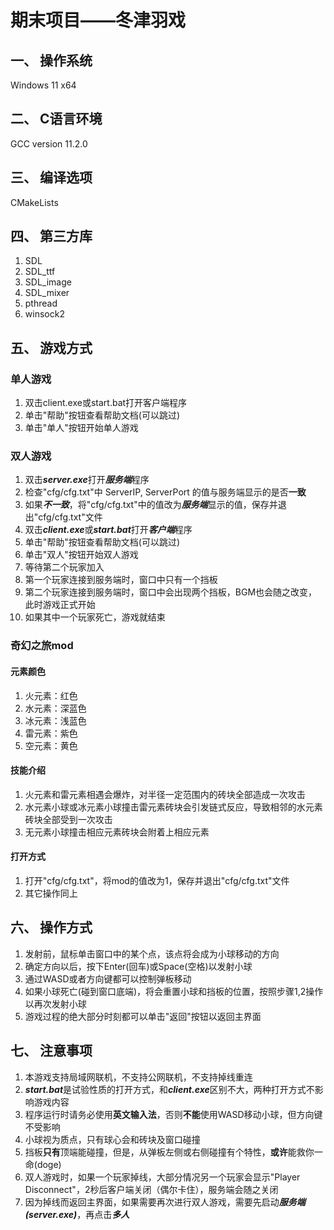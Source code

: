 # 期末项目——冬津羽戏
## 一、 操作系统
Windows 11 x64
## 二、 C语言环境
GCC version 11.2.0
## 三、 编译选项
CMakeLists
## 四、 第三方库
1. SDL
2. SDL_ttf
3. SDL_image
4. SDL_mixer
5. pthread
6. winsock2
## 五、 游戏方式
### 单人游戏
1. 双击client.exe或start.bat打开客户端程序
2. 单击"帮助"按钮查看帮助文档(可以跳过)
3. 单击"单人"按钮开始单人游戏
### 双人游戏
1. 双击***server.exe***打开***服务端***程序
2. 检查"cfg/cfg.txt"中 ServerIP, ServerPort 的值与服务端显示的是否**一致**
3. 如果***不一致***，将"cfg/cfg.txt"中的值改为***服务端***显示的值，保存并退出"cfg/cfg.txt"文件
4. 双击***client.exe***或***start.bat***打开***客户端***程序
5. 单击"帮助"按钮查看帮助文档(可以跳过)
6. 单击"双人"按钮开始双人游戏
7. 等待第二个玩家加入
8. 第一个玩家连接到服务端时，窗口中只有一个挡板
9. 第二个玩家连接到服务端时，窗口中会出现两个挡板，BGM也会随之改变，此时游戏正式开始
10. 如果其中一个玩家死亡，游戏就结束
### 奇幻之旅mod
#### 元素颜色
1. 火元素：红色
2. 水元素：深蓝色
3. 冰元素：浅蓝色
4. 雷元素：紫色
5. 空元素：黄色
#### 技能介绍
1. 火元素和雷元素相遇会爆炸，对半径一定范围内的砖块全部造成一次攻击
2. 水元素小球或冰元素小球撞击雷元素砖块会引发链式反应，导致相邻的水元素砖块全部受到一次攻击
3. 无元素小球撞击相应元素砖块会附着上相应元素
#### 打开方式
1. 打开"cfg/cfg.txt"，将mod的值改为1，保存并退出"cfg/cfg.txt"文件
2. 其它操作同上
## 六、 操作方式
1. 发射前，鼠标单击窗口中的某个点，该点将会成为小球移动的方向
2. 确定方向以后，按下Enter(回车)或Space(空格)以发射小球
3. 通过WASD或者方向键都可以控制弹板移动
4. 如果小球死亡(碰到窗口底端)，将会重置小球和挡板的位置，按照步骤1,2操作以再次发射小球
5. 游戏过程的绝大部分时刻都可以单击"返回"按钮以返回主界面
## 七、 注意事项
1. 本游戏支持局域网联机，不支持公网联机，不支持掉线重连
2. ***start.bat***是试验性质的打开方式，和***client.exe***区别不大，两种打开方式不影响游戏内容
3. 程序运行时请务必使用**英文输入法**，否则**不能**使用WASD移动小球，但方向键不受影响
4. 小球视为质点，只有球心会和砖块及窗口碰撞
5. 挡板**只有**顶端能碰撞，但是，从弹板左侧或右侧碰撞有个特性，**或许**能救你一命(doge)
6. 双人游戏时，如果一个玩家掉线，大部分情况另一个玩家会显示"Player Disconnect"，2秒后客户端关闭（偶尔卡住），服务端会随之关闭
7. 因为掉线而返回主界面，如果需要再次进行双人游戏，需要先启动***服务端(server.exe)***，再点击***多人***